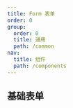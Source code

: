 ```yaml
---
title: Form 表单
order: 0
group:
  order: 0
  title: 通用
  path: /common
nav:
  title: 组件
  path: /components
---
```


## 基础表单

<code src='./demo/base.tsx'></code>
